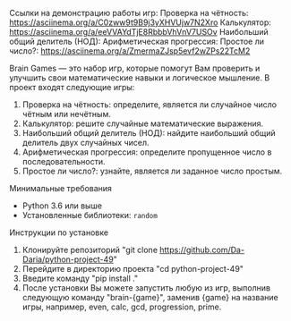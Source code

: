 Ссылки на демонстрацию работы игр:
Проверка на чётность: https://asciinema.org/a/C0zww9t9B9j3yXHVUjw7N2Xro
Калькулятор: https://asciinema.org/a/eeVVAYdTjE8RbbbVhVnV7USOv
Наибольший общий делитель (НОД): 
Арифметическая прогрессия:
Простое ли число?: https://asciinema.org/a/ZmermaZJsp5evf2wZPs22TcM2

Brain Games — это набор игр, которые помогут Вам проверить и улучшить свои математические навыки и логическое мышление. 
В проект входят следующие игры:
1. Проверка на чётность: определите, является ли случайное число чётным или нечётным.
2. Калькулятор: решите случайные математические выражения.
3. Наибольший общий делитель (НОД): найдите наибольший общий делитель двух случайных чисел.
4. Арифметическая прогрессия: определите пропущенное число в последовательности.
5. Простое ли число?: узнайте, является ли заданное число простым.

Минимальные требования
- Python 3.6 или выше
- Установленные библиотеки: `random`

Инструкции по установке
1. Клонируйте репозиторий "git clone https://github.com/Da-Daria/python-project-49"
2. Перейдите в директорию проекта "cd python-project-49"
3. Введите команду "pip install ."
4. После установки Вы можете запустить любую из игр, выполнив следующую команду "brain-{game}", заменив {game} на название игры, например, even, calc, gcd, progression, prime.

